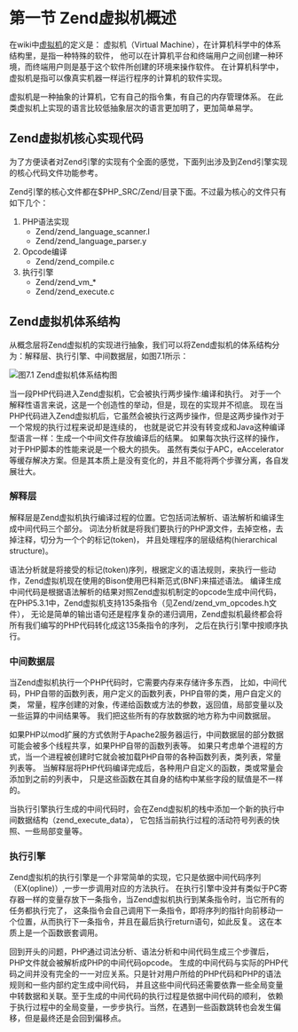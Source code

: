 #  第一节 Zend虚拟机概述

在wiki中[虚拟机](http://zh.wikipedia.org/wiki/虚拟机)的定义是：
虚拟机（Virtual Machine），在计算机科学中的体系结构里，是指一种特殊的软件，
他可以在计算机平台和终端用户之间创建一种环境，而终端用户则是基于这个软件所创建的环境来操作软件。
在计算机科学中，虚拟机是指可以像真实机器一样运行程序的计算机的软件实现。

虚拟机是一种抽象的计算机，它有自己的指令集，有自己的内存管理体系。
在此类虚拟机上实现的语言比较低抽象层次的语言更加明了，更加简单易学。

## Zend虚拟机核心实现代码
为了方便读者对Zend引擎的实现有个全面的感觉，下面列出涉及到Zend引擎实现的核心代码文件功能参考。

Zend引擎的核心文件都在$PHP\_SRC/Zend/目录下面。不过最为核心的文件只有如下几个：

1. PHP语法实现
    - Zend/zend\_language\_scanner.l
    - Zend/zend\_language\_parser.y
1. Opcode编译
    - Zend/zend\_compile.c
2. 执行引擎
    - Zend/zend\_vm\_\*
    - Zend/zend\_execute.c

## Zend虚拟机体系结构

从概念层将Zend虚拟机的实现进行抽象，我们可以将Zend虚拟机的体系结构分为：解释层、执行引擎、中间数据层，如图7.1所示：

![图7.1 Zend虚拟机体系结构图](../images/chapt07/07-01-01-zend-vm.png)

当一段PHP代码进入Zend虚拟机，它会被执行两步操作:编译和执行。
对于一个解释性语言来说，这是一个创造性的举动，但是，现在的实现并不彻底。
现在当PHP代码进入Zend虚拟机后，它虽然会被执行这两步操作，但是这两步操作对于一个常规的执行过程来说却是连续的，
也就是说它并没有转变成和Java这种编译型语言一样：生成一个中间文件存放编译后的结果。
如果每次执行这样的操作，对于PHP脚本的性能来说是一个极大的损失。
虽然有类似于APC，eAccelerator等缓存解决方案。但是其本质上是没有变化的，并且不能将两个步骤分离，各自发展壮大。

### 解释层
解释层是Zend虚拟机执行编译过程的位置。它包括词法解析、语法解析和编译生成中间代码三个部分。
词法分析就是将我们要执行的PHP源文件，去掉空格，去掉注释，切分为一个个的标记(token)，
并且处理程序的层级结构(hierarchical structure)。

语法分析就是将接受的标记(token)序列，根据定义的语法规则，来执行一些动作，Zend虚拟机现在使用的Bison使用巴科斯范式(BNF)来描述语法。
编译生成中间代码是根据语法解析的结果对照Zend虚拟机制定的opcode生成中间代码，
在PHP5.3.1中，Zend虚拟机支持135条指令（见Zend/zend_vm_opcodes.h文件），
无论是简单的输出语句还是程序复杂的递归调用，Zend虚拟机最终都会将所有我们编写的PHP代码转化成这135条指令的序列，
之后在执行引擎中按顺序执行。

### 中间数据层
当Zend虚拟机执行一个PHP代码时，它需要内存来存储许多东西，
比如，中间代码，PHP自带的函数列表，用户定义的函数列表，PHP自带的类，用户自定义的类，
常量，程序创建的对象，传递给函数或方法的参数，返回值，局部变量以及一些运算的中间结果等。
我们把这些所有的存放数据的地方称为中间数据层。

如果PHP以mod扩展的方式依附于Apache2服务器运行，中间数据层的部分数据可能会被多个线程共享，如果PHP自带的函数列表等。
如果只考虑单个进程的方式，当一个进程被创建时它就会被加载PHP自带的各种函数列表，类列表，常量列表等。
当解释层将PHP代码编译完成后，各种用户自定义的函数，类或常量会添加到之前的列表中，
只是这些函数在其自身的结构中某些字段的赋值是不一样的。

当执行引擎执行生成的中间代码时，会在Zend虚拟机的栈中添加一个新的执行中间数据结构（zend_execute_data），
它包括当前执行过程的活动符号列表的快照、一些局部变量等。

### 执行引擎
Zend虚拟机的执行引擎是一个非常简单的实现，它只是依据中间代码序列（EX(opline)）,一步一步调用对应的方法执行。
在执行引擎中没并有类似于PC寄存器一样的变量存放下一条指令，当Zend虚拟机执行到某条指令时，当它所有的任务都执行完了，
这条指令会自己调用下一条指令，即将序列的指针向前移动一个位置，从而执行下一条指令，并且在最后执行return语句，如此反复。
这在本质上是一个函数嵌套调用。

回到开头的问题，PHP通过词法分析、语法分析和中间代码生成三个步骤后，PHP文件就会被解析成PHP的中间代码opcode。
生成的中间代码与实际的PHP代码之间并没有完全的一一对应关系。只是针对用户所给的PHP代码和PHP的语法规则和一些内部约定生成中间代码，
并且这些中间代码还需要依靠一些全局变量中转数据和关联。至于生成的中间代码的执行过程是依据中间代码的顺利，
依赖于执行过程中的全局变量，一步步执行。当然，在遇到一些函数跳转也会发生偏移，但是最终还是会回到偏移点。


